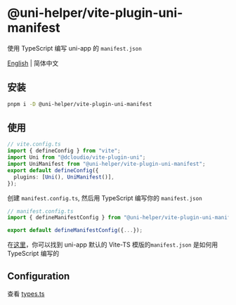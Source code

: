 # @uni-helper/vite-plugin-uni-manifest

使用 TypeScript 编写 uni-app 的 `manifest.json`

[English](./README.md) | 简体中文

## 安装

```bash
pnpm i -D @uni-helper/vite-plugin-uni-manifest
```

## 使用

```ts
// vite.config.ts
import { defineConfig } from "vite";
import Uni from "@dcloudio/vite-plugin-uni";
import UniManifest from "@uni-helper/vite-plugin-uni-manifest";
export default defineConfig({
  plugins: [Uni(), UniManifest()],
});
```

创建 `manifest.config.ts`, 然后用 TypeScript 编写你的 `manifest.json`

```ts
// manifest.config.ts
import { defineManifestConfig } from "@uni-helper/vite-plugin-uni-manifest";

export default defineManifestConfig({...});
```

在[这里](./playground/manifest.config.ts)，你可以找到 uni-app 默认的 Vite-TS 模版的`manifest.json` 是如何用 TypeScript 编写的

## Configuration

查看 [types.ts](./src/types.ts)
